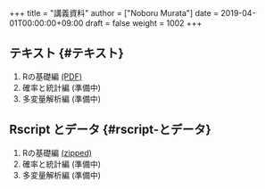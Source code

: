 +++
title = "講義資料"
author = ["Noboru Murata"]
date = 2019-04-01T00:00:00+09:00
draft = false
weight = 1002
+++

## テキスト {#テキスト}

1.  Rの基礎編 [(PDF)](https://noboru-murata.github.io/sda/docs/note1.pdf)
2.  確率と統計編 (準備中)
3.  多変量解析編 (準備中)


## Rscript とデータ {#rscript-とデータ}

1.  Rの基礎編 [(zipped)](https://noboru-murata.github.io/sda/docs/script11.zip)
2.  確率と統計編 (準備中)
3.  多変量解析編 (準備中)
